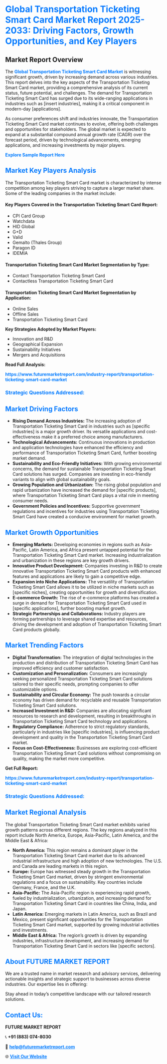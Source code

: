 <h1 style="color: #007BFF;">Global Transportation Ticketing Smart Card Market Report 2025-2033: Driving Factors, Growth Opportunities, and Key Players</h1>

<section id="overview">
<h2>Market Report Overview</h2>
<p>The <a href="https://www.futuremarketreport.com/industry-report/transportation-ticketing-smart-card-market" style="color: #007BFF; text-decoration: none;"><strong>Global Transportation Ticketing Smart Card Market</strong></a> is witnessing significant growth, driven by increasing demand across various industries. This report delves into the key aspects of the Transportation Ticketing Smart Card market, providing a comprehensive analysis of its current status, future potential, and challenges. The demand for Transportation Ticketing Smart Card has surged due to its wide-ranging applications in industries such as [insert industries], making it a critical component in modern-day [applications].</p>
<p>As consumer preferences shift and industries innovate, the Transportation Ticketing Smart Card market continues to evolve, offering both challenges and opportunities for stakeholders. The global market is expected to expand at a substantial compound annual growth rate (CAGR) over the forecast period, driven by technological advancements, emerging applications, and increasing investments by major players.</p>
</section>

<section id="overview">
<p><a href="https://www.futuremarketreport.com/request-sample/reportId=126127" style="color: #007BFF; text-decoration: none;"><strong>Explore Sample Report Here</strong></a></p>
</section>

<section id="key-players">
<h2 style="color: #007BFF;">Market Key Players Analysis</h2>
<p>The Transportation Ticketing Smart Card market is characterized by intense competition among key players striving to capture a larger market share. Some of the leading companies in the market include:</p>
<h4>Key Players Covered in the Transportation Ticketing Smart Card Report:</h4>
<ul><li>CPI Card Group</li><li>Watchdata</li><li>HID Global</li><li>G+D</li><li>Valid</li><li>Gemalto (Thales Group)</li><li>Paragon ID</li><li>IDEMIA</li></ul>
<h4>Transportation Ticketing Smart Card Market Segmentation by Type:</h4>
<ul><li>Contact Transportation Ticketing Smart Card</li><li>Contactless Transportation Ticketing Smart Card</li></ul>

<h4>Transportation Ticketing Smart Card Market Segmentation by Application:</h4>
<ul><li>Online Sales</li><li>Offline Sales</li><li>Transportation Ticketing Smart Card</li></ul>
<p><strong>Key Strategies Adopted by Market Players:</strong></p>
<ul>
<li>Innovation and R&D</li>
<li>Geographical Expansion</li>
<li>Sustainability Initiatives</li>
<li>Mergers and Acquisitions</li>
</ul>
</section>

<section>
<p><strong>Read Full Analysis: </strong></p><a href="https://www.futuremarketreport.com/industry-report/transportation-ticketing-smart-card-market" style="color: #007BFF; text-decoration: none;"><strong>https://www.futuremarketreport.com/industry-report/transportation-ticketing-smart-card-market</strong></a>
<h3 style="color: #007BFF;">Strategic Questions Addressed:</h3>
</section>

<section id="driving-factors">
<h2 style="color: #007BFF;">Market Driving Factors</h2>
<ul>
<li><strong>Rising Demand Across Industries:</strong> The increasing adoption of Transportation Ticketing Smart Card in industries such as [specific industries] is a major growth driver. Its versatile applications and cost-effectiveness make it a preferred choice among manufacturers.</li>
<li><strong>Technological Advancements:</strong> Continuous innovations in production and application technologies have enhanced the efficiency and performance of Transportation Ticketing Smart Card, further boosting market demand.</li>
<li><strong>Sustainability and Eco-Friendly Initiatives:</strong> With growing environmental concerns, the demand for sustainable Transportation Ticketing Smart Card solutions has surged. Companies are investing in eco-friendly variants to align with global sustainability goals.</li>
<li><strong>Growing Population and Urbanization:</strong> The rising global population and rapid urbanization have increased the demand for [specific products], where Transportation Ticketing Smart Card plays a vital role in meeting consumer needs.</li>
<li><strong>Government Policies and Incentives:</strong> Supportive government regulations and incentives for industries using Transportation Ticketing Smart Card have created a conducive environment for market growth.</li>
</ul>
</section>

<section id="growth-opportunities">
<h2 style="color: #007BFF;">Market Growth Opportunities</h2>
<ul>
<li><strong>Emerging Markets:</strong> Developing economies in regions such as Asia-Pacific, Latin America, and Africa present untapped potential for the Transportation Ticketing Smart Card market. Increasing industrialization and urbanization in these regions are key growth drivers.</li>
<li><strong>Innovative Product Development:</strong> Companies investing in R&D to create innovative Transportation Ticketing Smart Card products with enhanced features and applications are likely to gain a competitive edge.</li>
<li><strong>Expansion into Niche Applications:</strong> The versatility of Transportation Ticketing Smart Card allows it to be utilized in niche markets such as [specific niches], creating opportunities for growth and diversification.</li>
<li><strong>E-commerce Growth:</strong> The rise of e-commerce platforms has created a surge in demand for Transportation Ticketing Smart Card used in [specific applications], further boosting market growth.</li>
<li><strong>Strategic Partnerships and Collaborations:</strong> Industry players are forming partnerships to leverage shared expertise and resources, driving the development and adoption of Transportation Ticketing Smart Card products globally.</li>
</ul>
</section>

<section id="trending-factors">
<h2 style="color: #007BFF;">Market Trending Factors</h2>
<ul>
<li><strong>Digital Transformation:</strong> The integration of digital technologies in the production and distribution of Transportation Ticketing Smart Card has improved efficiency and customer satisfaction.</li>
<li><strong>Customization and Personalization:</strong> Consumers are increasingly seeking personalized Transportation Ticketing Smart Card solutions tailored to their specific needs, prompting companies to offer customizable options.</li>
<li><strong>Sustainability and Circular Economy:</strong> The push towards a circular economy has driven demand for recyclable and reusable Transportation Ticketing Smart Card solutions.</li>
<li><strong>Increased Investment in R&D:</strong> Companies are allocating significant resources to research and development, resulting in breakthroughs in Transportation Ticketing Smart Card technology and applications.</li>
<li><strong>Regulatory Compliance:</strong> Adherence to strict regulatory standards, particularly in industries like [specific industries], is influencing product development and quality in the Transportation Ticketing Smart Card market.</li>
<li><strong>Focus on Cost-Effectiveness:</strong> Businesses are exploring cost-efficient Transportation Ticketing Smart Card solutions without compromising on quality, making the market more competitive.</li>
</ul>
</section>

<section>
<p><strong>Get Full Report: </strong></p><a href="https://www.futuremarketreport.com/industry-report/transportation-ticketing-smart-card-market" style="color: #007BFF; text-decoration: none;"><strong>https://www.futuremarketreport.com/industry-report/transportation-ticketing-smart-card-market</strong></a>
<h3 style="color: #007BFF;">Strategic Questions Addressed:</h3>
</section>


<section id="regional-analysis">
<h2 style="color: #007BFF;">Market Regional Analysis</h2>
<p>The global Transportation Ticketing Smart Card market exhibits varied growth patterns across different regions. The key regions analyzed in this report include North America, Europe, Asia-Pacific, Latin America, and the Middle East & Africa:</p>
<ul>
<li><strong>North America:</strong> This region remains a dominant player in the Transportation Ticketing Smart Card market due to its advanced industrial infrastructure and high adoption of new technologies. The U.S. and Canada are leading markets in this region.</li>
<li><strong>Europe:</strong> Europe has witnessed steady growth in the Transportation Ticketing Smart Card market, driven by stringent environmental regulations and a focus on sustainability. Key countries include Germany, France, and the U.K.</li>
<li><strong>Asia-Pacific:</strong> The Asia-Pacific region is experiencing rapid growth, fueled by industrialization, urbanization, and increasing demand for Transportation Ticketing Smart Card in countries like China, India, and Japan.</li>
<li><strong>Latin America:</strong> Emerging markets in Latin America, such as Brazil and Mexico, present significant opportunities for the Transportation Ticketing Smart Card market, supported by growing industrial activities and investments.</li>
<li><strong>Middle East & Africa:</strong> The region’s growth is driven by expanding industries, infrastructure development, and increasing demand for Transportation Ticketing Smart Card in sectors like [specific sectors].</li>
</ul>
</section>

<footer>
<h2 style="color: #007BFF;">About FUTURE MARKET REPORT</h2>
<p>We are a trusted name in market research and advisory services, delivering actionable insights and strategic support to businesses across diverse industries. Our expertise lies in offering:</p>

<p>Stay ahead in today’s competitive landscape with our tailored research solutions.</p>

<h2 style="color: #007BFF;">Contact Us:</h2>
<p><strong>FUTURE MARKET REPORT</strong></p>
<p>📞 <strong>+91 (883) 074-8030</strong></p>
<p>📧 <strong><a href="mailto:help@futuremarketreport.com" style="color: #007BFF;">help@futuremarketreport.com</a></strong></p>
<p>🌐 <strong><a href="https://www.futuremarketreport.com/" style="color: #007BFF;">Visit Our Website</a></strong></p>
</footer>